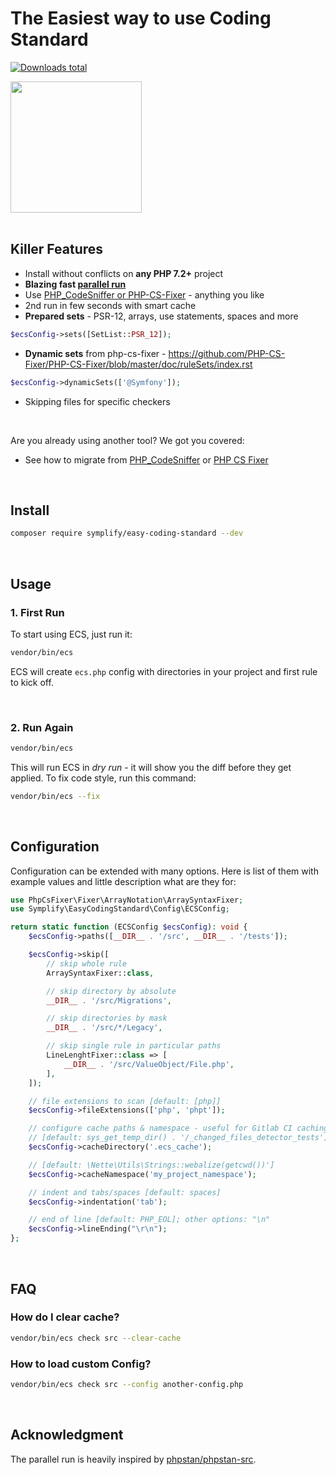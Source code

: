 # The Easiest way to use Coding Standard

[![Downloads total](https://img.shields.io/packagist/dt/symplify/easy-coding-standard.svg?style=flat-square)](https://packagist.org/packages/symplify/easy-coding-standard/stats)

<div class="text-align: center">
<img src="https://avatars.githubusercontent.com/u/123805080?s=200&v=4" style="width: 15em; height: 15em">
</div>

<br>

## Killer Features

- Install without conflicts on **any PHP 7.2+** project
- **Blazing fast [parallel run](#parallel-run)**
- Use [PHP_CodeSniffer or PHP-CS-Fixer](https://tomasvotruba.com/blog/2017/05/03/combine-power-of-php-code-sniffer-and-php-cs-fixer-in-3-lines/) - anything you like
- 2nd run in few seconds with smart cache
- **Prepared sets** - PSR-12, arrays, use statements, spaces and more

```php
$ecsConfig->sets([SetList::PSR_12]);
```

- **Dynamic sets** from php-cs-fixer - https://github.com/PHP-CS-Fixer/PHP-CS-Fixer/blob/master/doc/ruleSets/index.rst

```php
$ecsConfig->dynamicSets(['@Symfony']);
```

- Skipping files for specific checkers

<br>

Are you already using another tool? We got you covered:

* See how to migrate from [PHP_CodeSniffer](https://tomasvotruba.com/blog/2018/06/04/how-to-migrate-from-php-code-sniffer-to-easy-coding-standard)
or [PHP CS Fixer](https://tomasvotruba.com/blog/2018/06/07/how-to-migrate-from-php-cs-fixer-to-easy-coding-standard)

<br>

## Install

```bash
composer require symplify/easy-coding-standard --dev
```

<br>

## Usage

### 1. First Run

To start using ECS, just run it:

```bash
vendor/bin/ecs
```

ECS will create `ecs.php` config with directories in your project and first rule to kick off.

<br>

### 2. Run Again

```bash
vendor/bin/ecs
```

This will run ECS in *dry run* - it will show you the diff before they get applied. To fix code style, run this command:

```bash
vendor/bin/ecs --fix
```

<br>

## Configuration

Configuration can be extended with many options. Here is list of them with example values and little description what are they for:

```php
use PhpCsFixer\Fixer\ArrayNotation\ArraySyntaxFixer;
use Symplify\EasyCodingStandard\Config\ECSConfig;

return static function (ECSConfig $ecsConfig): void {
    $ecsConfig->paths([__DIR__ . '/src', __DIR__ . '/tests']);

    $ecsConfig->skip([
        // skip whole rule
        ArraySyntaxFixer::class,

        // skip directory by absolute
        __DIR__ . '/src/Migrations',

        // skip directories by mask
        __DIR__ . '/src/*/Legacy',

        // skip single rule in particular paths
        LineLenghtFixer::class => [
            __DIR__ . '/src/ValueObject/File.php',
        ],
    ]);

    // file extensions to scan [default: [php]]
    $ecsConfig->fileExtensions(['php', 'phpt']);

    // configure cache paths & namespace - useful for Gitlab CI caching, where getcwd() produces always different path
    // [default: sys_get_temp_dir() . '/_changed_files_detector_tests']
    $ecsConfig->cacheDirectory('.ecs_cache');

    // [default: \Nette\Utils\Strings::webalize(getcwd())']
    $ecsConfig->cacheNamespace('my_project_namespace');

    // indent and tabs/spaces [default: spaces]
    $ecsConfig->indentation('tab');

    // end of line [default: PHP_EOL]; other options: "\n"
    $ecsConfig->lineEnding("\r\n");
};
```

<br>

## FAQ

### How do I clear cache?

```bash
vendor/bin/ecs check src --clear-cache
```

### How to load custom Config?

```bash
vendor/bin/ecs check src --config another-config.php
```

<br>

## Acknowledgment

The parallel run is heavily inspired by [phpstan/phpstan-src](https://github.com/phpstan/phpstan-src).

